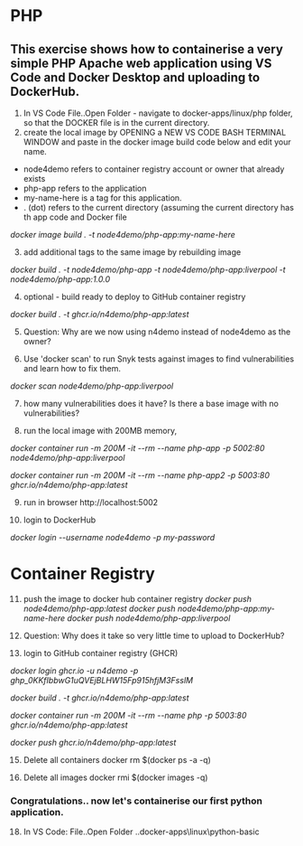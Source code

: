 
# PHP
## This exercise shows how to containerise a very simple PHP Apache web application using VS Code and Docker Desktop and uploading to DockerHub.  

1. In VS Code File..Open Folder - navigate to docker-apps/linux/php folder, so that the DOCKER file is in the current directory. 
2. create the local image by OPENING a NEW VS CODE BASH TERMINAL WINDOW and paste in the docker image build code below and edit your name. 

- node4demo refers to container registry account or owner that already exists
- php-app refers to the application 
- my-name-here is a tag for this application. 
- . (dot) refers to the current directory (assuming the current directory has th app code and Docker file

*docker image build . -t node4demo/php-app:my-name-here* 

3. add additional tags to the same image by rebuilding image

*docker build . -t node4demo/php-app -t node4demo/php-app:liverpool -t node4demo/php-app:1.0.0*

4. optional - build ready to deploy to GitHub container registry

*docker build . -t ghcr.io/n4demo/php-app:latest*

5. Question: Why are we now using n4demo instead of node4demo as the owner? 

6. Use 'docker scan' to run Snyk tests against images to find vulnerabilities and learn how to fix them.

*docker scan node4demo/php-app:liverpool*

7. how many vulnerabilities does it have? Is there a base image with no vulnerabilities?

8. run the local image with 200MB memory, 

*docker container run -m 200M -it --rm  --name php-app -p 5002:80 node4demo/php-app:liverpool*

*docker container run -m 200M -it --rm  --name php-app2 -p 5003:80 ghcr.io/n4demo/php-app:latest*

9. run in browser
http://localhost:5002

10. login to DockerHub

*docker login --username node4demo -p my-password*

# Container Registry

11. push the image to docker hub container registry
*docker push node4demo/php-app:latest*
*docker push node4demo/php-app:my-name-here*
*docker push node4demo/php-app:liverpool*

12. Question: Why does it take so very little time to upload to DockerHub?

13. login to GitHub container registry (GHCR)

*docker login ghcr.io -u n4demo -p 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*

*docker build . -t ghcr.io/n4demo/php-app:latest*

*docker container run -m 200M -it --rm  --name php -p 5003:80 ghcr.io/n4demo/php-app:latest*

*docker push ghcr.io/n4demo/php-app:latest*

15. Delete all containers
docker rm $(docker ps -a -q)

16. Delete all images
docker rmi $(docker images -q)

### Congratulations.. now let's containerise our first python application.

18. In VS Code: File..Open Folder ..docker-apps\linux\python-basic
